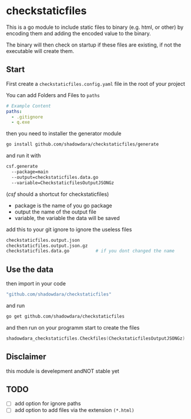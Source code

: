 # checkstaticfiles

This is a go module to include static files to binary (e.g. html, or
other) by encoding them and adding the encoded value to the binary.

The binary will then check on startup if these files are existing, if
not the executable will create them.


## Start

First create a `checkstaticfiles.config.yaml` file in the root of your
project

You can add Folders and Files to `paths`

```yaml
# Example Content
paths:
  - .gitignore
  - q.exe
```

then you need to installer the generator module

```sh
go install github.com/shadowdara/checkstaticfiles/generate
```

and run it with
```sh
csf.generate
  --package=main
  --output=checkstaticfiles.data.go
  --variable=CheckstaticfilesOutputJSONGz
```
(*csf* should a shortcut for checkstaticfiles)

- package is the name of you go package
- output the name of the output file
- variable, the variable the data will be saved

add this to your git ignore to ignore the useless files
```sh
checkstaticfiles.output.json
checkstaticfiles.output.json.gz
checkstaticfiles.data.go          # if you dont changed the name
```


## Use the data

then import in your code
```sh
"github.com/shadowdara/checkstaticfiles"
```

and run
```sh
go get github.com/shadowdara/checkstaticfiles
```

and then run on your programm start to create the files
```go
shadowdara_checkstaticfiles.Checkfiles(CheckstaticfilesOutputJSONGz)
```


## Disclaimer

this module is develepment andNOT stable yet


## TODO
- [ ] add option for ignore paths
- [ ] add option to add files via the extension `(*.html)`

